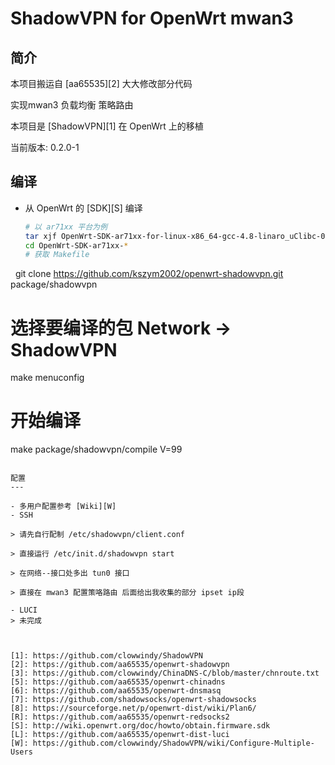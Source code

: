 ShadowVPN for OpenWrt mwan3
===

简介
---
 
 本项目搬运自 [aa65535][2] 大大修改部分代码
 
 实现mwan3 负载均衡 策略路由
 
 本项目是 [ShadowVPN][1] 在 OpenWrt 上的移植  
 
 当前版本: 0.2.0-1  


编译
---

 - 从 OpenWrt 的 [SDK][S] 编译  

   ```bash
   # 以 ar71xx 平台为例
   tar xjf OpenWrt-SDK-ar71xx-for-linux-x86_64-gcc-4.8-linaro_uClibc-0.9.33.2.tar.bz2
   cd OpenWrt-SDK-ar71xx-*
   # 获取 Makefile
   git clone https://github.com/kszym2002/openwrt-shadowvpn.git package/shadowvpn
   # 选择要编译的包 Network -> ShadowVPN
   make menuconfig
   # 开始编译
   make package/shadowvpn/compile V=99
   ```

配置
---

 - 多用户配置参考 [Wiki][W]  
 - SSH

  > 请先自行配制 /etc/shadowvpn/client.conf
  
  > 直接运行 /etc/init.d/shadowvpn start
  
  > 在网络--接口处多出 tun0 接口 
  
  > 直接在 mwan3 配置策咯路由 后面给出我收集的部分 ipset ip段
  
 - LUCI
  > 未完成



  [1]: https://github.com/clowwindy/ShadowVPN
  [2]: https://github.com/aa65535/openwrt-shadowvpn
  [3]: https://github.com/clowwindy/ChinaDNS-C/blob/master/chnroute.txt
  [5]: https://github.com/aa65535/openwrt-chinadns
  [6]: https://github.com/aa65535/openwrt-dnsmasq
  [7]: https://github.com/shadowsocks/openwrt-shadowsocks
  [8]: https://sourceforge.net/p/openwrt-dist/wiki/Plan6/
  [R]: https://github.com/aa65535/openwrt-redsocks2
  [S]: http://wiki.openwrt.org/doc/howto/obtain.firmware.sdk
  [L]: https://github.com/aa65535/openwrt-dist-luci
  [W]: https://github.com/clowwindy/ShadowVPN/wiki/Configure-Multiple-Users
